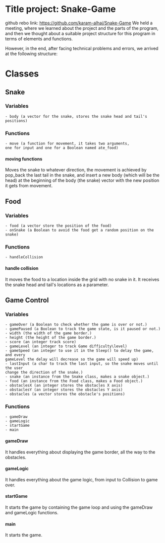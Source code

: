 # Title project: Snake-Game
github rebo link: https://github.com/karam-alhaj/Snake-Game
We held a meeting, where we learned about the project and the parts of the program, and then we thought about a suitable project structure for this program in terms of elements and functions.


However, in the end, after facing technical problems and errors, we arrived at the following structure:
# Classes

## Snake

### Variables

    - body (a vector for the snake, stores the snake head and tail's positions)

### Functions

    - move (a function for movement, it takes two arguments,
    one for input and one for a Boolean named ate_food)

#### moving functions

Moves the snake to whatever direction, the movement is achieved by pop_back the last tail in the snake, and insert a new body (which will be the head) at the beginning of the body (the snake) vector with the new position it gets from movement.

    
## Food

### Variables

    - food (a vector store the position of the food)
    - onSnake (a Boolean to avoid the food get a random position on the snake)

### Functions

    - handleCollision 

#### handle collision

It moves the food to a location inside the grid with no snake in it.
It receives the snake head and tail's locations as a parameter.

## Game Control

### Variables

    - gameOver (a Boolean to check whether the game is over or not.)
    - gamePaused (a Boolean to track the game state, is it paused or not.)
    - width (the width of the game border.)
    - height (the height of the game border.)
    - score (an integer track score)
    - gameLevel (an integer to track Game difficulty\level)
    - gameSpeed (an integer to use it in the Sleep() to delay the game, and every
    gameLevel the delay will decrease so the game will speed up)
    - lastInput (a char to track the last input, so the snake moves until the user
    change the direction of the snake.)
    - snake (an instance from the Snake class, makes a snake object.)
    - food (an instance from the Food class, makes a Food object.)
    - obstaclesX (an integer stores the obstacles X axis)
    - obstaclesY (an integer stores the obstacles Y axis)
    - obstacles (a vector stores the obstacle's positions)
    
### Functions

    - gameDraw
    - gameLogic
    - startGame
    - main

#### gameDraw

It handles everything about displaying the game  border, all the way to the obstacles.

#### gameLogic

It handles everything about the game logic, from input to Collision to game over.

#### startGame

It starts the game by containing the game loop and using the gameDraw and gameLogic functions.

#### main

It starts the game.